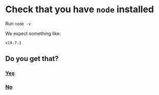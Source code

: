 # Check that you have `node` installed

Run `node -v`

We expect something like:

```bash
v14.7.1
```

## Do you get that?

### [Yes](12-npm-check.md)

### [No](11-node-install.md)
